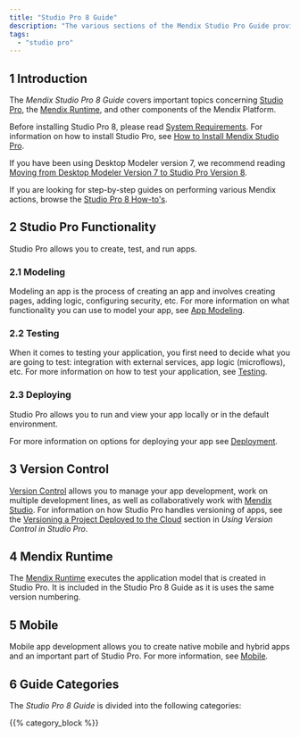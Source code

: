 ```yaml
---
title: "Studio Pro 8 Guide"
description: "The various sections of the Mendix Studio Pro Guide provide details on the features and functionality of the Mendix Platform."
tags:
  - "studio pro"
---
```


## 1 Introduction

The *Mendix Studio Pro 8 Guide* covers important topics concerning [Studio Pro](modeling), the [Mendix Runtime](runtime), and other components of the Mendix Platform.

Before installing Studio Pro 8, please read [System Requirements](system-requirements). For information on how to install Studio Pro, see [How to Install Mendix Studio Pro](/howto8/general/install).

If you have been using Desktop Modeler version 7, we recommend reading [Moving from Desktop Modeler Version 7 to Studio Pro Version 8](moving-from-7-to-8).

If you are looking for step-by-step guides on performing various Mendix actions, browse the [Studio Pro 8 How-to's](/howto).

## 2 Studio Pro Functionality

Studio Pro allows you to create, test, and run apps.

### 2.1 Modeling

Modeling an app is the process of creating an app and involves creating pages, adding logic, configuring security, etc. For more information on what functionality you can use to model your app, see [App Modeling](modeling).

### 2.2 Testing

When it comes to testing your application, you first need to decide what you are going to test: integration with external services, app logic (microflows), etc. For more information on how to test your application, see [Testing](/howto8/testing).

### 2.3 Deploying

Studio Pro allows you to run and view your app locally or in the default environment.

For more information on options for deploying your app see [Deployment](/developerportal/deploy).

## 3 Version Control

[Version Control](version-control) allows you to manage your app development, work on multiple development lines, as well as collaboratively work with [Mendix Studio](/studio).  For information on how Studio Pro handles versioning of apps, see the [Versioning a Project Deployed to the Cloud](using-version-control-in-studio-pro#versioning-project) section in *Using Version Control in Studio Pro*.

## 4 Mendix Runtime

The [Mendix Runtime](runtime) executes the application model that is created in Studio Pro. It is included in the Studio Pro 8 Guide as it is uses the same version numbering.

## 5 Mobile

Mobile app development allows you to create native mobile and hybrid apps and an important part of Studio Pro. For more information, see [Mobile](mobile).

## 6 Guide Categories

The *Studio Pro 8 Guide* is divided into the following categories:

{{% category_block %}}

